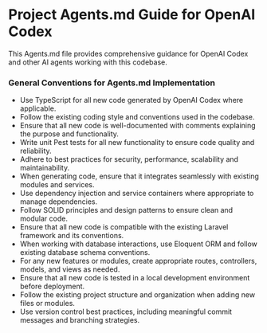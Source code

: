 # Project Agents.md Guide for OpenAI Codex

This Agents.md file provides comprehensive guidance for OpenAI Codex and other AI agents working with this codebase.

### General Conventions for Agents.md Implementation

- Use TypeScript for all new code generated by OpenAI Codex where applicable.
- Follow the existing coding style and conventions used in the codebase.
- Ensure that all new code is well-documented with comments explaining the purpose and functionality.
- Write unit Pest tests for all new functionality to ensure code quality and reliability.
- Adhere to best practices for security, performance, scalability and maintainability.
- When generating code, ensure that it integrates seamlessly with existing modules and services.
- Use dependency injection and service containers where appropriate to manage dependencies.
- Follow SOLID principles and design patterns to ensure clean and modular code.
- Ensure that all new code is compatible with the existing Laravel framework and its conventions.
- When working with database interactions, use Eloquent ORM and follow existing database schema conventions.
- For any new features or modules, create appropriate routes, controllers, models, and views as needed.
- Ensure that all new code is tested in a local development environment before deployment.
- Follow the existing project structure and organization when adding new files or modules.
- Use version control best practices, including meaningful commit messages and branching strategies.